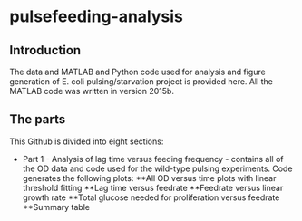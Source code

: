 # pulsefeeding-analysis

## Introduction
The data and MATLAB and Python code used for analysis and figure generation of E. coli pulsing/starvation project is provided here. All the MATLAB code was written in version 2015b.

## The parts
This Github is divided into eight sections:
* Part 1 - Analysis of lag time versus feeding frequency - contains all of the OD data and code used for the wild-type pulsing experiments. Code generates the following plots:
  **All OD versus time plots with linear threshold fitting 
  **Lag time versus feedrate
  **Feedrate versus linear growth rate
  **Total glucose needed for proliferation versus feedrate
  **Summary table
